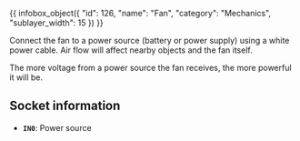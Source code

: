 {{ infobox_object({
	"id": 126,
	"name": "Fan",
	"category": "Mechanics",
	"sublayer_width": 15
}) }}

Connect the fan to a power source (battery or power supply) using a white power cable. Air flow will affect nearby objects and the fan itself.

The more voltage from a power source the fan receives, the more powerful it will be.

## Socket information
- **`IN0`**: Power source